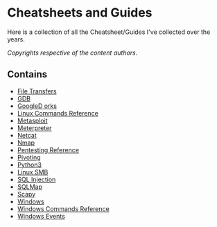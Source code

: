 # Cheatsheets and Guides

Here is a collection of all the Cheatsheet/Guides I've collected over the years.

*Copyrights respective of the content authors.*

## Contains

- [File Transfers](https://raw.githubusercontent.com/iDigitalFlame/Cheatsheets/main/FileTransfers.pdf)
- [GDB](https://raw.githubusercontent.com/iDigitalFlame/Cheatsheets/main/GDB.pdf)
- [GoogleD orks](https://raw.githubusercontent.com/iDigitalFlame/Cheatsheets/main/GoogleDorks.pdf)
- [Linux Commands Reference](https://raw.githubusercontent.com/iDigitalFlame/Cheatsheets/main/LinuxCommands.pdf)
- [Metasploit](https://raw.githubusercontent.com/iDigitalFlame/Cheatsheets/main/Metasploit.pdf)
- [Meterpreter](https://raw.githubusercontent.com/iDigitalFlame/Cheatsheets/main/Meterpreter.pdf)
- [Netcat](https://raw.githubusercontent.com/iDigitalFlame/Cheatsheets/main/Netcat.pdf)
- [Nmap](https://raw.githubusercontent.com/iDigitalFlame/Cheatsheets/main/Nmap.pdf)
- [Pentesting Reference](https://raw.githubusercontent.com/iDigitalFlame/Cheatsheets/main/Pentesting.pdf)
- [Pivoting](https://raw.githubusercontent.com/iDigitalFlame/Cheatsheets/main/Pivoting.pdf)
- [Python3](https://raw.githubusercontent.com/iDigitalFlame/Cheatsheets/main/Python3.pdf)
- [Linux SMB](https://raw.githubusercontent.com/iDigitalFlame/Cheatsheets/main/SMB.pdf)
- [SQL Injection](https://raw.githubusercontent.com/iDigitalFlame/Cheatsheets/main/SQLInjection.pdf)
- [SQLMap](https://raw.githubusercontent.com/iDigitalFlame/Cheatsheets/main/SQLMap.pdf)
- [Scapy](https://raw.githubusercontent.com/iDigitalFlame/Cheatsheets/main/Scapy.pdf)
- [Windows](https://raw.githubusercontent.com/iDigitalFlame/Cheatsheets/main/Windows.pdf)
- [Windows Commands Reference](https://raw.githubusercontent.com/iDigitalFlame/Cheatsheets/main/WindowsCommands.pdf)
- [Windows Events](https://raw.githubusercontent.com/iDigitalFlame/Cheatsheets/main/WindowsEvents.pdf)
